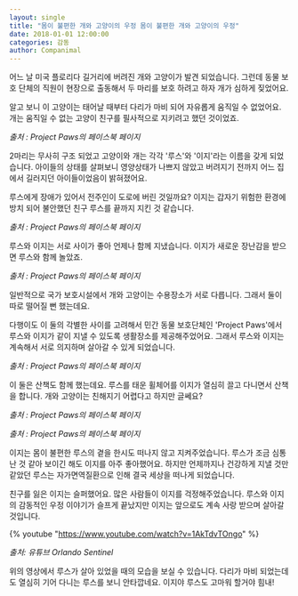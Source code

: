 ```yaml
---
layout: single
title: "몸이 불편한 개와 고양이의 우정 몸이 불편한 개와 고양이의 우정"
date: 2018-01-01 12:00:00
categories: 감동
author: Companimal
---
```


어느 날 미국 플로리다 길거리에 버려진 개와 고양이가 발견 되었습니다. 그런데 동물 보호 단체의 직원이 현장으로 출동해서 두 마리를 보호 하려고 하자 개가 심하게 짖었어요.

알고 보니 이 고양이는 태어날 때부터 다리가 마비 되어 자유롭게 움직일 수 없었어요. 개는 움직일 수 없는 고양이 친구를 필사적으로 지키려고 했던 것이었죠.

_출처 : Project Paws의 페이스북 페이지_

2마리는 무사히 구조 되었고 고양이와 개는 각각 '루스'와 '이지'라는 이름을 갖게 되었습니다. 아이들의 상태를 살펴보니 영양상태가 나쁘지 않았고 버려지기 전까지 어느 집에서 길러지던 아이들이었음이 밝혀졌어요.

루스에게 장애가 있어서 전주인이 도로에 버린 것일까요? 이지는 갑자기 위험한 환경에 방치 되어 불안했던 친구 루스를 끝까지 지킨 것 같습니다.

_출처 : Project Paws의 페이스북 페이지_

루스와 이지는 서로 사이가 좋아 언제나 함께 지냈습니다. 이지가 새로운 장난감을 받으면 루스와 함께 놀았죠.

_출처 : Project Paws의 페이스북 페이지_

일반적으로 국가 보호시설에서 개와 고양이는 수용장소가 서로 다릅니다. 그래서 둘이 따로 떨어질 뻔 했는데요.

다행이도 이 둘의 각별한 사이를 고려해서 민간 동물 보호단체인 'Project Paws'에서 루스와 이지가 같이 지낼 수 있도록 생활장소를 제공해주었어요. 그래서 루스와 이지는 계속해서 서로 의지하며 살아갈 수 있게 되었습니다.

_출처 : Project Paws의 페이스북 페이지_

이 둘은 산책도 함께 했는데요. 루스를 태운 휠체어를 이지가 열심히 끌고 다니면서 산책을 합니다. 개와 고양이는 친해지기 어렵다고 하지만 글쎄요?

_출처 : Project Paws의 페이스북 페이지_

_출처 : Project Paws의 페이스북 페이지_

이지는 몸이 불편한 루스의 곁을 한시도 떠나지 않고 지켜주었습니다. 루스가 조금 심통난 것 같아 보이긴 해도 이지를 아주 좋아했어요. 하지만 언제까지나 건강하게 지낼 것만 같았던 루스는 자가면역질환으로 인해 결국 세상을 떠나게 되었습니다.

친구를 잃은 이지는 슬퍼했어요. 많은 사람들이 이지를 걱정해주었습니다. 루스와 이지의 감동적인 우정 이야기가 슬프게 끝났지만 이지는 앞으로도 계속 사랑 받으며 살아갈 것입니다.

{%  youtube "https://www.youtube.com/watch?v=1AkTdvTOngo" %}

_출처: 유튜브 Orlando Sentinel_

위의 영상에서 루스가 살아 있었을 때의 모습을 보실 수 있습니다. 다리가 마비 되었는데도 열심히 기어 다니는 루스를 보니 안타깝네요. 이지야 루스도 고마워 할거야 힘내!
